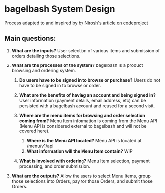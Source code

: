 # bagelbash System Design

Process adapted to and inspired by by [Nirosh's article on codeproject](https://www.codeproject.com/Articles/16105/A-Practical-Approach-to-Computer-Systems-Design-an)

## Main questions:

1. **What are the inputs?** User selection of various items and submission of orders detailing those selections.

2. **What are the processes of the system?** bagelbash is a product browsing and ordering system.<!--  Ordering involves _product purchasing_ (which contains _ordering_, _browsing_, and _paying_.). -->

   1. **Do users have to be signed in to browse or purchase?** Users do not have to be signed in to browse or order.

   2. **What are the benefits of having an account and being signed in?** User information (payment details, email address, etc) can be persisted with a bagelbash account and reused for a second visit.

   3. **Where are the menu items for browsing and order selection coming from?** Menu Item information is coming from the Menu API (Menu API is considered external to bagelbash and will not be covered here).

      1. **Where is the Menu API located?** Menu API is located at /menu/v1/api
      2. **What information will the Menu Item contain?** WIP

   4. **What is involved with ordering?** Menu Item selection, payment processing, and order submission.

3. **What are the outputs?** Allow the users to select Menu Items, group those selections into Orders, pay for those Orders, and submit those Orders.
